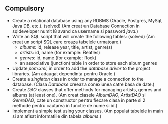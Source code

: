## Compulsory

* Create a relational database using any RDBMS (Oracle, Postgres, MySql, Java DB, etc.). (solved) (Am creat un Database Connection in sqldeveloper numit l8 avand ca username si password *java*.)
* Write an SQL script that will create the following tables: (solved) (Am creat un script SQL care creaza tabelele urmatoare.)
   * *albums*: id, release year, title, artist, genre(s)
   * *artists*: id, name (for example: Beatles)
   * *genres*: id, name (for example: Rock)
   * an associative (junction) table in order to store each album genres
* Update *pom.xml*, in order to add the *database driver* to the project libraries. (Am adaugat dependinta pentru Oracle.)
* Create a *singleton* class in order to manage a connection to the database. (Clasa *Database* creeaza conexiunea catre basa de date.)
* Create *DAO* classes that offer methods for managing artists, genres and albums (at least one). (Am creat clasele *AlbumDAO*, *ArtistDAO* si *GenreDAO*, cate un constructor pentru fiecare clasa in parte si 2 methode pentru cautarea in functie de nume si id.)
* Implement a simple test using your classes. (Am populat tabelele in main si am afisat informatiile din tabela *albums*.)